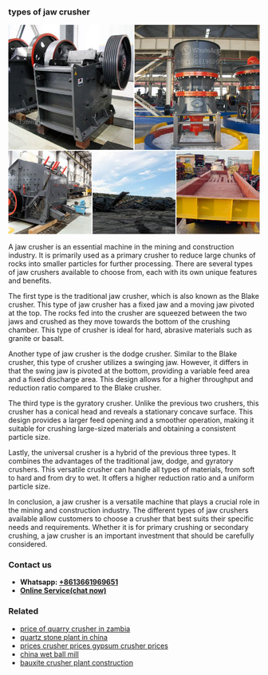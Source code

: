 <h3>types of jaw crusher</h3><img src='1703042609.jpg' alt=''><p>A jaw crusher is an essential machine in the mining and construction industry. It is primarily used as a primary crusher to reduce large chunks of rocks into smaller particles for further processing. There are several types of jaw crushers available to choose from, each with its own unique features and benefits.</p><p>The first type is the traditional jaw crusher, which is also known as the Blake crusher. This type of jaw crusher has a fixed jaw and a moving jaw pivoted at the top. The rocks fed into the crusher are squeezed between the two jaws and crushed as they move towards the bottom of the crushing chamber. This type of crusher is ideal for hard, abrasive materials such as granite or basalt.</p><p>Another type of jaw crusher is the dodge crusher. Similar to the Blake crusher, this type of crusher utilizes a swinging jaw. However, it differs in that the swing jaw is pivoted at the bottom, providing a variable feed area and a fixed discharge area. This design allows for a higher throughput and reduction ratio compared to the Blake crusher.</p><p>The third type is the gyratory crusher. Unlike the previous two crushers, this crusher has a conical head and reveals a stationary concave surface. This design provides a larger feed opening and a smoother operation, making it suitable for crushing large-sized materials and obtaining a consistent particle size.</p><p>Lastly, the universal crusher is a hybrid of the previous three types. It combines the advantages of the traditional jaw, dodge, and gyratory crushers. This versatile crusher can handle all types of materials, from soft to hard and from dry to wet. It offers a higher reduction ratio and a uniform particle size.</p><p>In conclusion, a jaw crusher is a versatile machine that plays a crucial role in the mining and construction industry. The different types of jaw crushers available allow customers to choose a crusher that best suits their specific needs and requirements. Whether it is for primary crushing or secondary crushing, a jaw crusher is an important investment that should be carefully considered.</p><h3>Contact us</h3><ul><li><strong>Whatsapp:&nbsp;<a href="https://wa.me/8613661969651">+8613661969651</a></strong></li><li><a href="https://swt.shibang-china.com/?git&amp;zhl&amp;types of jaw crusher"><strong>Online Service(chat now)</strong></a></li></ul><h3>Related</h3><ul><li><a href='price of quarry crusher in zambia.md'>price of quarry crusher in zambia</a></li><li><a href='quartz stone plant in china.md'>quartz stone plant in china</a></li><li><a href='prices crusher prices gypsum crusher prices.md'>prices crusher prices gypsum crusher prices</a></li><li><a href='china wet ball mill.md'>china wet ball mill</a></li><li><a href='bauxite crusher plant construction.md'>bauxite crusher plant construction</a></li></ul>